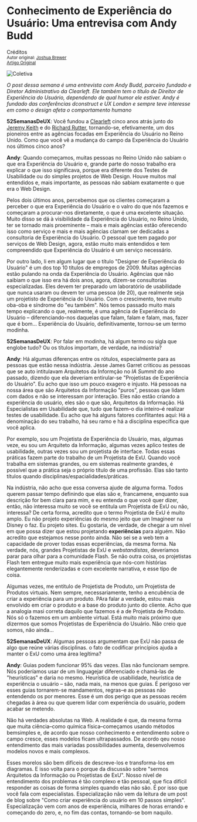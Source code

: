 Conhecimento de Experiência do Usuário: Uma entrevisa com Andy Budd
===================================================================
Créditos<br/>
<small>Autor original: [Joshua Brewer](http://52weeksofux.com/)<br/>[Artigo Original](http://52weeksofux.com/post/495997061/ux-insights-an-interview-with-andy-budd)</small>

![Coletiva](http://media.tumblr.com/tumblr_l0d2h5Adlw1qz7ace.jpg "Coletiva")

*O post dessa semana é uma entrevista com Andy Budd, parceiro fundado e Diretor Administrativo da Clearleft. Ele também tem o título de Direitor de Experiência do Usuário, dependendo de qual humor ele estiver. Andy é fundado das conferências dconstruct e UX London e sempre teve interesse em como o design afeta o comportamento humano*

**52SemanasDeUX**: Você fundou a [Clearleft](http://clearleft.com/) cinco anos atrás junto do [Jeremy Keith](http://adactio.com/) e do [Richard Rutter](http://clagnut.com/), tornando-se, efetivamente, um dos pioneiros entre as agências focadas em Experiência do Usuário no Reino Unido. Como que você vê a mudança do campo da Experiência do Usuário nos últimos cinco anos?

**Andy**: Quando começamos, muitas pessoas no Reino Unido não sabiam o que era Experiência do Usuário e, grande parte do nosso trabalho era explicar o que isso significava, porque era diferente dos Testes de Usabilidade ou do simples projetos de Web Design. Houve muitos mal entendidos e, mais importante, as pessoas não sabiam exatamente o que era o Web Design.

Pelos dois últimos anos, percebemos que os clientes começaram a perceber o que era Experiência do Usuário e o valro do que nós fazemos e começaram a procurar-nos diretamente, o que é uma excelente situação. Muito disso se dá à visibilidade da Experiência do Usuário, no Reino Unido, ter se tornado mais proeminente &ndash; mais e mais agências estão oferecendo isso como serviço e mais e mais agências clamam ser dedicadas a consultoria de Experiência do Usuário. O pessoal que tem pagado por serviços de Web Design, agora, estão muito mais entendidos e tem compreendido que Experiência do Usuário é um serviço necessário.

Por outro lado, li em algum lugar que o título "Designer de Experiência do Usuário" é um dos top 10 títulos de empregos de 2009. Muitas agências estão pulando na onda da Experiência do Usuário. Agências que não saibiam o que isso era há dois anos, agora, dizem-se consultorias especializadas. Eles devem ter preparado um laboratório de usabilidade que nunca usaram ou devem ter uma pessoa (de 20), que realmente seja um projetisto de Experiência do Usuário. Com o crescimento, teve muito oba-oba e síndrome do "eu também". Nós temos passado muito mais tempo explicando o que, realmente, é uma agência de Experiência do Usuário &ndash; diferenciando-nos daquelas que falam, falam e falam, mas, fazer que é bom... Experiência do Usuário, definitivamente, tornou-se um termo modinha.

**52SemanasDeUX**: Por falar em modinha, há algum termo ou sigla que englobe tudo? Ou os títulos importam, de verdade, na indústria?

**Andy**: Há algumas diferenças entre os rótulos, especialmente para as pessoas que estão nessa indústria. Jesse James Garret criticou as pessoas que se auto intitulavam Arquitetos da Informção no *IA Summit* do ano passado, dizendo que ela deveriam entirular-se "Projetistas de Experiência do Usuário". Eu acho que isso um pouco exagero e injusto. Há pessoas na nossa área que são Arquitetos da Informação "puros", pessoas que lidam com dados e não se interessam por interação. Eles não estão criando a experiência do usuário, eles são o que são, Arquitetos da Informação. Há Especialistas em Usabilidade que, tudo que fazem&ndash;o dia inteiro&ndash;é realizar testes de usabilidade. Eu acho que há alguns fatores conflitantes aqui: Há a denominação do seu trabalho, há seu ramo e há a disciplina específica que você aplica.

Por exemplo, sou um Projetista de Experiência do Usuário, mas, algumas veze, eu sou um Arquiteto da Informação, algumas vezes aplico testes de usabilidade, outras vezes sou um projetista de interface. Todas essas práticas fazem parte do trabalho de um Projetista de ExU. Quando você trabalha em sistemas grandes, ou em sistemas realmente grandes, é possível que a prática seja o próprio título de uma profissão. Elas são tanto títulos quando disciplinas/espacialidades/práticas.

Na indústria, não acho que essa conversa ajude de alguma forma. Todos querem passar tempo definindo que elas são e, francamene, enquanto sua descrição for bem clara para mim, e eu entenda o que você quer dizer, então, não interessa muito se você se entitula um Projetista de ExU ou não, interessa? De certa forma, acredito que o termo Projetista de ExU é muito amplo. Eu não projeto experiências do mesmo jeito que um Imagineer na Disney o faz. Eu projeto sites. Eu gostaria, de verdade, de chegar a um nível em que possa dizer que estou projetando **experiências** para alguém. Não acredito que estejamos nesse ponto ainda. Não sei se a web tem a capacidade de prover todas essas ecperiências, da mesma forma. Na verdade, nós, grandes Projetistas de ExU e *webstandistas*, deveríamos parar para olhar para a comunidade Flash. Se não outra coisa, os projetistas Flash tem entregue muito mais experiência que nós&ndash;com histórias elegantemente renderizadas e com excelente narrativa, e esse tipo de coisa.

Algumas vezes, me entitulo de Projetista de Produto, um Projetista de Produtos virtuais. Nem sempre, necessariamente, tenho a encubência de criar a experiência para um produto. PAra falar a verdade, estou mais envolvido em criar o produto e a base do produto junto do cliente. Acho que a analogia masi correta daquilo que fazemos é a de Projetista de Produto. Nós só o fazemos em um ambiente virtual. Está muito mais próximo que dizermos que somos Projetistas de Experiência do Usuário. Não creio que somos, não ainda...

**52SemanasDeUX**: Algumas pessoas argumentam que ExU não passa de algo que reúne várias disciplinas. o fato de codificar princípios ajuda a manter o ExU como uma área legítima?

**Andy**: Guias podem funcionar 95% das vezes. Elas não funcionam sempre. Nós poderíamos usar de um linguagejar diferenciado e chamá-las de "heurísticas" e daria no mesmo. Heurística de usabilidade, heurística de experiência o usuário &ndash; são, nada mais, na menos que guias. É perigoso ver esses guias tornarem-se mandamentos, regras&ndash;e as pessoas não entendendo os por menores. Esse é um dos perigo que as pessoas recém chegadas à área ou que querem lidar com experiência do usuário, podem acabar se metendo.

Não há verdades absolutas na Web. A realidade é que, da mesma forma que muita ciência&ndash;como química física&ndash;começamos usando métodos bemsimples e, de acordo que nosso conhecimento e entendimento sobre o campo cresce, esses modelos ficam ultrapassados. De acordo qeu nosso entendimento das mais variadas possibilidades aumenta, desenvolvemos modelos novos e mais complexos.

Esses morelos são bem difíceis de descreve-los e transforma-los em diagramas. E isso volta para o porque da discussão sobre "sermos Arquitetos da Informação ou Projetistas de ExU". Nosso nível de entendimento dos problemas é tão complexo e tão pessoal, que fica difícil responder as coisas de forma simples quando elas não são. É por isso que você fala com especialistas. Especialização não vem da leitura de um post de blog sobre "Como criar experiência do usuário em 10 passos simples". Especialização vem com anos de experiência, milhares de horas errando e começando do zero, e, no fim das contas, tornando-se bom naquilo.